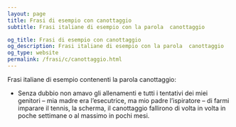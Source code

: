 ```yaml
---
layout: page
title: Frasi di esempio con canottaggio 
subtitle: Frasi italiane di esempio con la parola  canottaggio

og_title: Frasi di esempio con canottaggio 
og_description: Frasi italiane di esempio con la parola  canottaggio
og_type: website
permalink: /frasi/c/canottaggio.html
---
```


Frasi italiane di esempio contenenti la parola canottaggio:


- Senza dubbio non amavo gli allenamenti e tutti i tentativi dei miei genitori – mia madre era l’esecutrice, ma mio padre l’ispiratore – di farmi imparare il tennis, la scherma, il canottaggio fallirono di volta in volta in poche settimane o al massimo in pochi mesi.
